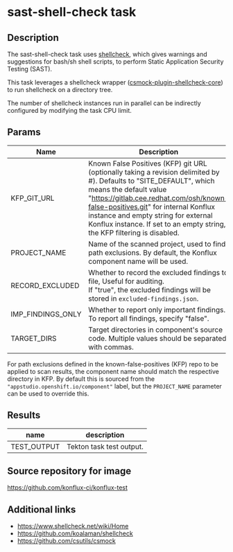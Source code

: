 # sast-shell-check task

## Description

The sast-shell-check task uses [shellcheck](https://www.shellcheck.net/), which gives warnings and suggestions for bash/sh shell scripts, to perform Static Application Security Testing (SAST).

This task leverages a shellcheck wrapper ([csmock-plugin-shellcheck-core](https://github.com/csutils/csmock)) to run shellcheck on a directory tree.

The number of shellcheck instances run in parallel can be indirectly configured by modifying the task CPU limit.

## Params

| Name              | Description                                                                                                                                            | Default Value | Required |
| ----------------- | ------------------------------------------------------------------------------------------------------------------------------------------------------ | ------------- | -------- |
| KFP_GIT_URL       | Known False Positives (KFP) git URL (optionally taking a revision delimited by \#). Defaults to "SITE_DEFAULT", which means the default value "https://gitlab.cee.redhat.com/osh/known-false-positives.git" for internal Konflux instance and empty string for external Konflux instance. If set to an empty string, the KFP filtering is disabled.|SITE_DEFAULT|false|
| PROJECT_NAME      | Name of the scanned project, used to find path exclusions. By default, the Konflux component name will be used.                                        | ""            | No       |
| RECORD_EXCLUDED   | Whether to record the excluded findings to file, Useful for auditing.<br/>If "true", the excluded findings will be stored in `excluded-findings.json`. | "false"       | No       |
| IMP_FINDINGS_ONLY | Whether to report only important findings. To report all findings, specify "false".                                                                    | "true"        | No       |
| TARGET_DIRS       | Target directories in component's source code. Multiple values should be separated with commas.                                                        | "."           | No       |

For path exclusions defined in the known-false-positives (KFP) repo to be applied to scan results, the component name should match the respective directory in KFP. By default this is sourced from the `"appstudio.openshift.io/component"` label, but the `PROJECT_NAME` parameter can be used to override this.

## Results

| name        | description              |
| ----------- | ------------------------ |
| TEST_OUTPUT | Tekton task test output. |

## Source repository for image

<https://github.com/konflux-ci/konflux-test>

## Additional links

* <https://www.shellcheck.net/wiki/Home>
* <https://github.com/koalaman/shellcheck>
* <https://github.com/csutils/csmock>
